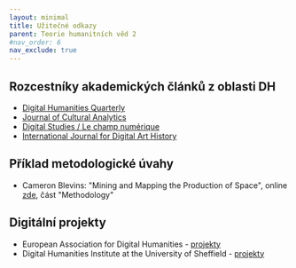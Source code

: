 ```yaml
---
layout: minimal
title: Užitečné odkazy
parent: Teorie humanitních věd 2
#nav_order: 6
nav_exclude: true
---
```


## Rozcestníky akademických článků z oblasti DH
* [Digital Humanities Quarterly](http://www.digitalhumanities.org/dhq/)
* [Journal of Cultural Analytics](https://culturalanalytics.org/)
* [Digital Studies / Le champ numérique](https://www.digitalstudies.org/issues/)
* [International Journal for Digital Art History](https://dahj.org/articles)

## Příklad metodologické úvahy
* Cameron Blevins: "Mining and Mapping the Production of Space", online [zde](https://web.archive.org/web/20220125152841/http://web.stanford.edu/group/spatialhistory/cgi-bin/site/pub.php?id=93#12), část "Methodology"

## Digitální projekty
* European Association for Digital Humanities - [projekty](https://eadh.org/projects)
* Digital Humanities Institute at the University of Sheffield - [projekty](https://www.dhi.ac.uk/projects/)
